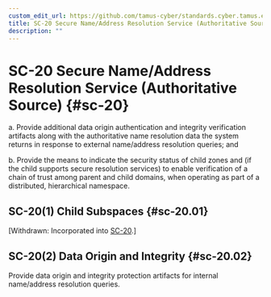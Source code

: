 ```yaml
---
custom_edit_url: https://github.com/tamus-cyber/standards.cyber.tamus.edu/tree/main/content/tamus.edu/TAMUS_profile.xml
title: SC-20 Secure Name/Address Resolution Service (Authoritative Source)
description: ""
---
```


# SC-20 Secure Name/Address Resolution Service (Authoritative Source) {#sc-20}

a. Provide additional data origin authentication and integrity verification artifacts along with the authoritative name resolution data the system returns in response to external name/address resolution queries; and

b. Provide the means to indicate the security status of child zones and (if the child supports secure resolution services) to enable verification of a chain of trust among parent and child domains, when operating as part of a distributed, hierarchical namespace.

## SC-20(1) Child Subspaces {#sc-20.01}

[Withdrawn: Incorporated into [SC-20](../sc/sc-20#sc-20).]

## SC-20(2) Data Origin and Integrity {#sc-20.02}

Provide data origin and integrity protection artifacts for internal name/address resolution queries.

